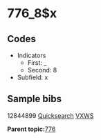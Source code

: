 # 776\_8$x

## Codes

-   Indicators
    -   First: \_
    -   Second: 8
-   Subfield: x

## Sample bibs

12844899 [Quicksearch](https://search.library.yale.edu/catalog/12844899) [VXWS](http://prodorbis.library.yale.edu:7014/vxws/GetHoldingsService?bibId=12844899)

**Parent topic:**[776](../../tags/776/776.md)

